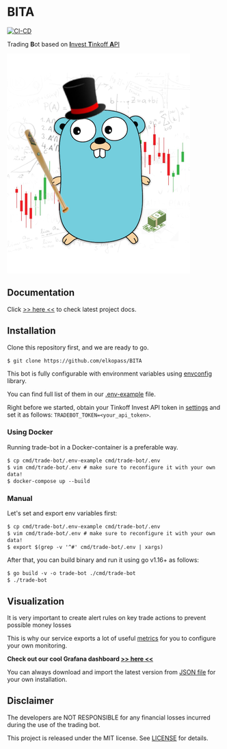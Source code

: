 # BITA

[![CI-CD](https://github.com/elkopass/BITA/actions/workflows/main.yml/badge.svg)](https://github.com/elkopass/BITA/actions/workflows/main.yml)

Trading **B**ot based on [**I**nvest **T**inkoff **A**PI](https://github.com/Tinkoff/investAPI)

![TradeBot logo](logo.png)

## Documentation

Click [>> here <<](https://elkopass.github.io/BITA/) to check latest project docs.

## Installation

Clone this repository first, and we are ready to go.

```shell script
$ git clone https://github.com/elkopass/BITA
```

This bot is fully configurable with environment variables 
using [envconfig](https://github.com/kelseyhightower/envconfig) library.

You can find full list of them in our 
[.env-example](https://github.com/elkopass/BITA/blob/main/cmd/trade-bot/.env-example) file.

Right before we started, obtain your Tinkoff Invest API token in 
[settings](https://www.tinkoff.ru/invest/settings/) and set it as follows: `TRADEBOT_TOKEN=<your_api_token>`.

### Using Docker

Running trade-bot in a Docker-container is a preferable way.

```shell script
$ cp cmd/trade-bot/.env-example cmd/trade-bot/.env
$ vim cmd/trade-bot/.env # make sure to reconfigure it with your own data!
$ docker-compose up --build
```

### Manual

Let's set and export env variables first:

```shell script
$ cp cmd/trade-bot/.env-example cmd/trade-bot/.env
$ vim cmd/trade-bot/.env # make sure to reconfigure it with your own data!
$ export $(grep -v '^#' cmd/trade-bot/.env | xargs)
```

After that, you can build binary and run it using go v1.16+ as follows:
```shell script
$ go build -v -o trade-bot ./cmd/trade-bot
$ ./trade-bot
``` 

## Visualization

It is very important to create alert rules on key trade actions to 
prevent possible money losses

This is why our service exports a lot of useful 
[metrics](https://github.com/elkopass/BITA/blob/main/internal/metrics/metrics.go) 
for you to configure your own monitoring.

**Check out our cool Grafana dashboard [>> here <<](https://bita.somnoynadno.ru)**

You can always download and import the latest version from 
[JSON file](https://github.com/elkopass/BITA/tree/main/.grafana/TradeBot.json) 
for your own installation. 

## Disclaimer

The developers are NOT RESPONSIBLE for any financial losses incurred 
during the use of the trading bot.

This project is released under the MIT license. 
See [LICENSE](https://github.com/elkopass/BITA/blob/main/LICENSE) for details.
